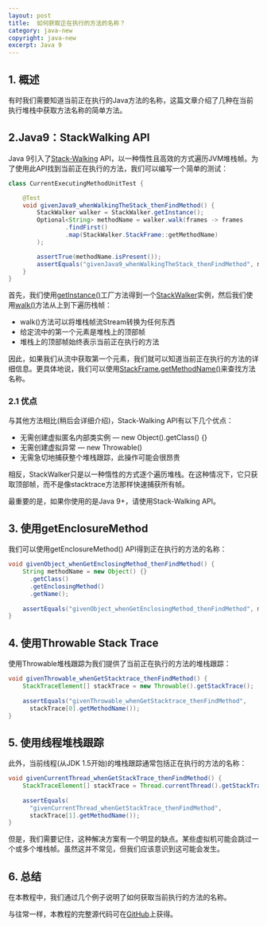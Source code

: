 ```yaml
---
layout: post
title:  如何获取正在执行的方法的名称？
category: java-new
copyright: java-new
excerpt: Java 9
---
```


## 1. 概述

有时我们需要知道当前正在执行的Java方法的名称，这篇文章介绍了几种在当前执行堆栈中获取方法名称的简单方法。

## 2.Java9：StackWalking API

Java 9引入了[Stack-Walking](Java9中StackWalking简介.md) API，以一种惰性且高效的方式遍历JVM堆栈帧。为了使用此API找到当前正在执行的方法，我们可以编写一个简单的测试：

```java
class CurrentExecutingMethodUnitTest {

	@Test
	void givenJava9_whenWalkingTheStack_thenFindMethod() {
		StackWalker walker = StackWalker.getInstance();
		Optional<String> methodName = walker.walk(frames -> frames
				.findFirst()
				.map(StackWalker.StackFrame::getMethodName)
		);

		assertTrue(methodName.isPresent());
		assertEquals("givenJava9_whenWalkingTheStack_thenFindMethod", methodName.get());
	}
}
```

首先，我们使用[getInstance()](https://docs.oracle.com/en/java/javase/11/docs/api/java.base/java/lang/StackWalker.html#getInstance())工厂方法得到一个[StackWalker](https://docs.oracle.com/en/java/javase/11/docs/api/java.base/java/lang/StackWalker.html)实例，然后我们使用[walk()](https://docs.oracle.com/en/java/javase/11/docs/api/java.base/java/lang/StackWalker.html#walk(java.util.function.Function))方法从上到下遍历栈帧： 

-   walk()方法可以将堆栈帧流Stream<StackFrame>转换为任何东西
-   给定流中的第一个元素是堆栈上的顶部帧
-   堆栈上的顶部帧始终表示当前正在执行的方法

因此，如果我们从流中获取第一个元素，我们就可以知道当前正在执行的方法的详细信息。更具体地说，我们可以使用[StackFrame.getMethodName()](https://docs.oracle.com/en/java/javase/11/docs/api/java.base/java/lang/StackWalker.StackFrame.html#getMethodName())来查找方法名称。

### 2.1 优点

与其他方法相比(稍后会详细介绍)，Stack-Walking API有以下几个优点：

-   无需创建虚拟匿名内部类实例 — new Object().getClass() {}
-   无需创建虚拟异常 — new Throwable()
-   无需急切地捕获整个堆栈跟踪，此操作可能会很昂贵

相反，StackWalker只是以一种惰性的方式逐个遍历堆栈。在这种情况下，它只获取顶部帧，而不是像stacktrace方法那样快速捕获所有帧。

最重要的是，如果你使用的是Java 9+，请使用Stack-Walking API。

## 3. 使用getEnclosureMethod

我们可以使用getEnclosureMethod() API得到正在执行的方法的名称：

```java
void givenObject_whenGetEnclosingMethod_thenFindMethod() {
    String methodName = new Object() {}
      .getClass()
      .getEnclosingMethod()
      .getName();
       
    assertEquals("givenObject_whenGetEnclosingMethod_thenFindMethod", methodName);
}
```

## 4. 使用Throwable Stack Trace

使用Throwable堆栈跟踪为我们提供了当前正在执行的方法的堆栈跟踪：

```java
void givenThrowable_whenGetStacktrace_thenFindMethod() {
    StackTraceElement[] stackTrace = new Throwable().getStackTrace();
 
    assertEquals("givenThrowable_whenGetStacktrace_thenFindMethod",
      stackTrace[0].getMethodName());
}
```

## 5. 使用线程堆栈跟踪

此外，当前线程(从JDK 1.5开始)的堆栈跟踪通常包括正在执行的方法的名称：

```java
void givenCurrentThread_whenGetStackTrace_thenFindMethod() {
    StackTraceElement[] stackTrace = Thread.currentThread().getStackTrace();
 
    assertEquals(
      "givenCurrentThread_whenGetStackTrace_thenFindMethod",
      stackTrace[1].getMethodName()); 
}
```

但是，我们需要记住，这种解决方案有一个明显的缺点。某些虚拟机可能会跳过一个或多个堆栈帧。虽然这并不常见，但我们应该意识到这可能会发生。

## 6. 总结

在本教程中，我们通过几个例子说明了如何获取当前执行的方法的名称。

与往常一样，本教程的完整源代码可在[GitHub](https://github.com/tuyucheng7/taketoday-tutorial4j/tree/master/java-core-modules/java-9-new-features)上获得。